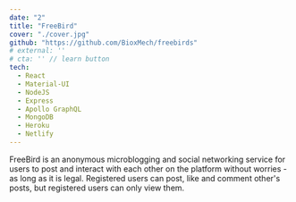 ```yaml
---
date: "2"
title: "FreeBird"
cover: "./cover.jpg"
github: "https://github.com/BioxMech/freebirds"
# external: ''
# cta: '' // learn button
tech:
  - React
  - Material-UI
  - NodeJS
  - Express
  - Apollo GraphQL
  - MongoDB
  - Heroku
  - Netlify
---
```


FreeBird is an anonymous microblogging and social networking service for users to post and interact with each other on the platform without worries - as long as it is legal. Registered users can post, like and comment other's posts, but registered users can only view them.
